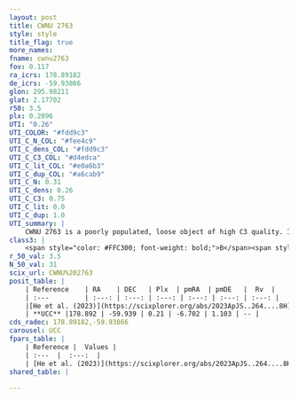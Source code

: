 ```yaml
---
layout: post
title: CWNU 2763
style: style
title_flag: true
more_names: 
fname: cwnu2763
fov: 0.117
ra_icrs: 178.89182
de_icrs: -59.93866
glon: 295.98211
glat: 2.17702
r50: 3.5
plx: 0.2096
UTI: "0.26"
UTI_COLOR: "#fdd9c3"
UTI_C_N_COL: "#fee4c9"
UTI_C_dens_COL: "#fdd9c3"
UTI_C_C3_COL: "#d4edca"
UTI_C_lit_COL: "#e0a6b3"
UTI_C_dup_COL: "#a6cab9"
UTI_C_N: 0.31
UTI_C_dens: 0.26
UTI_C_C3: 0.75
UTI_C_lit: 0.0
UTI_C_dup: 1.0
UTI_summary: |
    CWNU 2763 is a poorly populated, loose object of high C3 quality. It was recently reported in the literature.
class3: |
    <span style="color: #FFC300; font-weight: bold;">B</span><span style="color: green; font-weight: bold;">A</span>
r_50_val: 3.5
N_50_val: 31
scix_url: CWNU%202763
posit_table: |
    | Reference    | RA    | DEC   | Plx  | pmRA  | pmDE   |  Rv  |
    | :---         | :---: | :---: | :---: | :---: | :---: | :---: |
    |[He et al. (2023)](https://scixplorer.org/abs/2023ApJS..264....8H) | 178.882 | -59.941 | 0.199 | -6.707 | 1.095 | -- |
    | **UCC** |178.892 | -59.939 | 0.21 | -6.702 | 1.103 | -- | 
cds_radec: 178.89182,-59.93866
carousel: UCC
fpars_table: |
    | Reference |  Values |
    | :---  |  :---:  |
    | [He et al. (2023)](https://scixplorer.org/abs/2023ApJS..264....8H) | `A0=1.55, m-M=13.1, logAge=6.8` |
shared_table: |
    
---
```

